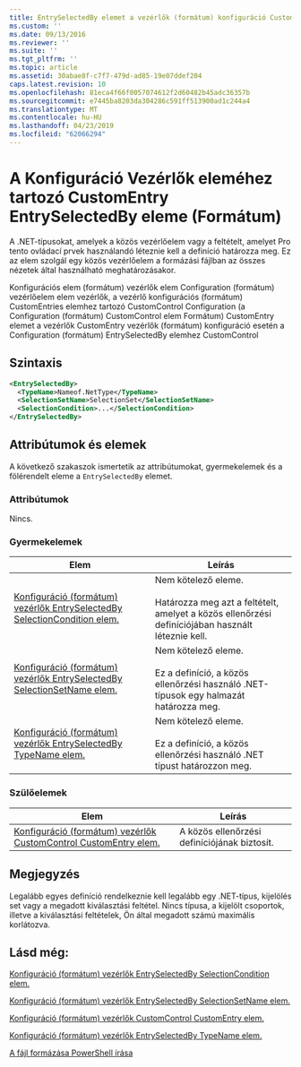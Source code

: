 ```yaml
---
title: EntrySelectedBy elemet a vezérlők (formátum) konfiguráció CustomEntry |} A Microsoft Docs
ms.custom: ''
ms.date: 09/13/2016
ms.reviewer: ''
ms.suite: ''
ms.tgt_pltfrm: ''
ms.topic: article
ms.assetid: 30abae8f-c7f7-479d-ad85-19e07ddef204
caps.latest.revision: 10
ms.openlocfilehash: 81eca4f66f0057074612f2d60482b45adc36357b
ms.sourcegitcommit: e7445ba8203da304286c591ff513900ad1c244a4
ms.translationtype: MT
ms.contentlocale: hu-HU
ms.lasthandoff: 04/23/2019
ms.locfileid: "62066294"
---
```

# <a name="entryselectedby-element-for-customentry-for-controls-for-configuration-format"></a>A Konfiguráció Vezérlők eleméhez tartozó CustomEntry EntrySelectedBy eleme (Formátum)

A .NET-típusokat, amelyek a közös vezérlőelem vagy a feltételt, amelyet Pro tento ovládací prvek használandó léteznie kell a definíció határozza meg. Ez az elem szolgál egy közös vezérlőelem a formázási fájlban az összes nézetek által használható meghatározásakor.

Konfigurációs elem (formátum) vezérlők elem Configuration (formátum) vezérlőelem elem vezérlők, a vezérlő konfigurációs (formátum) CustomEntries elemhez tartozó CustomControl Configuration (a Configuration (formátum) CustomControl elem Formátum) CustomEntry elemet a vezérlők CustomEntry vezérlők (formátum) konfiguráció esetén a Configuration (formátum) EntrySelectedBy elemhez CustomControl

## <a name="syntax"></a>Szintaxis

```xml
<EntrySelectedBy>
  <TypeName>Nameof.NetType</TypeName>
  <SelectionSetName>SelectionSet</SelectionSetName>
  <SelectionCondition>...</SelectionCondition>
</EntrySelectedBy>
```

## <a name="attributes-and-elements"></a>Attribútumok és elemek

A következő szakaszok ismertetik az attribútumokat, gyermekelemek és a fölérendelt eleme a `EntrySelectedBy` elemet.

### <a name="attributes"></a>Attribútumok

Nincs.

### <a name="child-elements"></a>Gyermekelemek

|Elem|Leírás|
|-------------|-----------------|
|[Konfiguráció (formátum) vezérlők EntrySelectedBy SelectionCondition elem.](./selectioncondition-element-for-entryselectedby-for-controls-for-configuration-format.md)|Nem kötelező eleme.<br /><br /> Határozza meg azt a feltételt, amelyet a közös ellenőrzési definíciójában használt léteznie kell.|
|[Konfiguráció (formátum) vezérlők EntrySelectedBy SelectionSetName elem.](./selectionsetname-element-for-selectioncondition-for-controls-for-configuration-format.md)|Nem kötelező eleme.<br /><br /> Ez a definíció, a közös ellenőrzési használó .NET-típusok egy halmazát határozza meg.|
|[Konfiguráció (formátum) vezérlők EntrySelectedBy TypeName elem.](./typename-element-for-entryselectedby-for-controls-for-configuration-format.md)|Nem kötelező eleme.<br /><br /> Ez a definíció, a közös ellenőrzési használó .NET típust határozzon meg.|

### <a name="parent-elements"></a>Szülőelemek

|Elem|Leírás|
|-------------|-----------------|
|[Konfiguráció (formátum) vezérlők CustomControl CustomEntry elem.](./customentry-element-for-customcontrol-for-controls-for-configuration-format.md)|A közös ellenőrzési definíciójának biztosít.|

## <a name="remarks"></a>Megjegyzés

Legalább egyes definíció rendelkeznie kell legalább egy .NET-típus, kijelölés set vagy a megadott kiválasztási feltétel. Nincs típusa, a kijelölt csoportok, illetve a kiválasztási feltételek, Ön által megadott számú maximális korlátozva.

## <a name="see-also"></a>Lásd még:

[Konfiguráció (formátum) vezérlők EntrySelectedBy SelectionCondition elem.](./selectioncondition-element-for-entryselectedby-for-controls-for-configuration-format.md)

[Konfiguráció (formátum) vezérlők EntrySelectedBy SelectionSetName elem.](./selectionsetname-element-for-selectioncondition-for-controls-for-configuration-format.md)

[Konfiguráció (formátum) vezérlők CustomControl CustomEntry elem.](./customentry-element-for-customcontrol-for-controls-for-configuration-format.md)

[Konfiguráció (formátum) vezérlők EntrySelectedBy TypeName elem.](./typename-element-for-selectioncondition-for-controls-for-configuration-format.md)

[A fájl formázása PowerShell írása](./writing-a-powershell-formatting-file.md)
